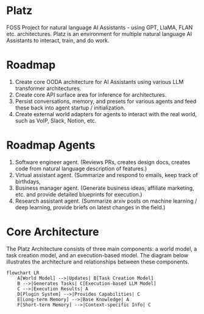 # Platz
FOSS Project for natural language AI Assistants - using GPT, LlaMA, FLAN etc. architectures.
Platz is an environment for multiple natural language AI Assistants to interact, train, and do work.

# Roadmap
1. Create core OODA architecture for AI Assistants using various LLM transformer architectures.
2. Create core API surface area for inference for architectures.
3. Persist conversations, memory, and presets for various agents and feed these back into agent startup / initialization.
4. Create external world adapters for agents to interact with the real world, such as VoIP, Slack, Notion, etc.

# Roadmap Agents
1. Software engineer agent.  (Reviews PRs, creates design docs, creates code from natural language description of features.)
2. Virtual assistant agent.  (Summarize and respond to emails, keep track of birthdays, 
3. Business manager agent.   (Generate business ideas, affiliate marketing, etc. and provide detailed blueprints for execution.)
4. Research assistant agent. (Summarize arxiv posts on machine learning / deep learning, provide briefs on latest changes in the field.)

# Core Architecture

The Platz Architecture consists of three main components: a world model, a task creation model, and an execution-based  model. The diagram below illustrates the architecture and relationships between these components.

```mermaid
flowchart LR
    A[World Model] -->|Updates| B[Task Creation Model]
    B -->|Generates Tasks| C[Execution-based LLM Model]
    C -->|Execution Results| A
    D[Plugin System] -->|Provides Capabilities| C
    E[Long-term Memory] -->|Base Knowledge| A
    F[Short-term Memory] -->|Context-specific Info| C
```




